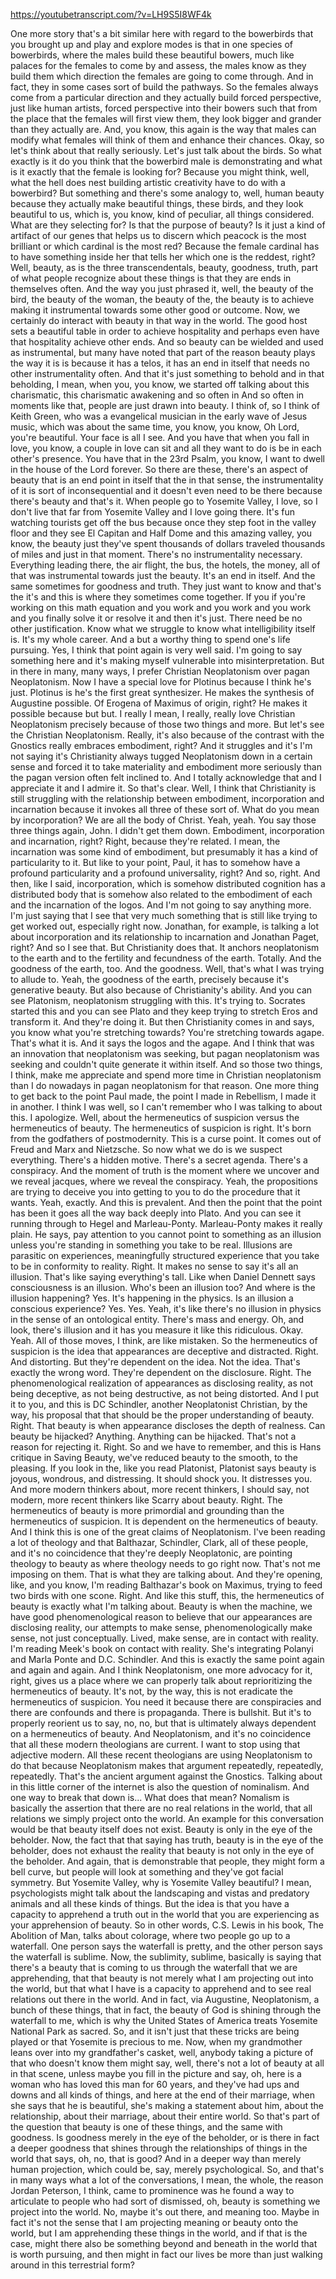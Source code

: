 https://youtubetranscript.com/?v=LH9S5I8WF4k

 One more story that's a bit similar here with regard to the bowerbirds that you brought up and play and explore modes is that in one species of bowerbirds, where the males build these beautiful bowers, much like palaces for the females to come by and assess, the males know as they build them which direction the females are going to come through. And in fact, they in some cases sort of build the pathways. So the females always come from a particular direction and they actually build forced perspective, just like human artists, forced perspective into their bowers such that from the place that the females will first view them, they look bigger and grander than they actually are. And, you know, this again is the way that males can modify what females will think of them and enhance their chances. Okay, so let's think about that really seriously. Let's just talk about the birds. So what exactly is it do you think that the bowerbird male is demonstrating and what is it exactly that the female is looking for? Because you might think, well, what the hell does nest building artistic creativity have to do with a bowerbird? But something and there's some analogy to, well, human beauty because they actually make beautiful things, these birds, and they look beautiful to us, which is, you know, kind of peculiar, all things considered. What are they selecting for? Is that the purpose of beauty? Is it just a kind of artifact of our genes that helps us to discern which peacock is the most brilliant or which cardinal is the most red? Because the female cardinal has to have something inside her that tells her which one is the reddest, right? Well, beauty, as is the three transcendentals, beauty, goodness, truth, part of what people recognize about these things is that they are ends in themselves often. And the way you just phrased it, well, the beauty of the bird, the beauty of the woman, the beauty of the, the beauty is to achieve making it instrumental towards some other good or outcome. Now, we certainly do interact with beauty in that way in the world. The good host sets a beautiful table in order to achieve hospitality and perhaps even have that hospitality achieve other ends. And so beauty can be wielded and used as instrumental, but many have noted that part of the reason beauty plays the way it is is because it has a telos, it has an end in itself that needs no other instrumentality often. And that it's just something to behold and in that beholding, I mean, when you, you know, we started off talking about this charismatic, this charismatic awakening and so often in And so often in moments like that, people are just drawn into beauty. I think of, so I think of Keith Green, who was a evangelical musician in the early wave of Jesus music, which was about the same time, you know, you know, Oh Lord, you're beautiful. Your face is all I see. And you have that when you fall in love, you know, a couple in love can sit and all they want to do is be in each other's presence. You have that in the 23rd Psalm, you know, I want to dwell in the house of the Lord forever. So there are these, there's an aspect of beauty that is an end point in itself that the in that sense, the instrumentality of it is sort of inconsequential and it doesn't even need to be there because there's beauty and that's it. When people go to Yosemite Valley, I love, so I don't live that far from Yosemite Valley and I love going there. It's fun watching tourists get off the bus because once they step foot in the valley floor and they see El Capitan and Half Dome and this amazing valley, you know, the beauty just they've spent thousands of dollars traveled thousands of miles and just in that moment. There's no instrumentality necessary. Everything leading there, the air flight, the bus, the hotels, the money, all of that was instrumental towards just the beauty. It's an end in itself. And the same sometimes for goodness and truth. They just want to know and that's the it's and this is where they sometimes come together. If you if you're working on this math equation and you work and you work and you work and you finally solve it or resolve it and then it's just. There need be no other justification. Know what we struggle to know what intelligibility itself is. It's my whole career. And a but a worthy thing to spend one's life pursuing. Yes, I think that point again is very well said. I'm going to say something here and it's making myself vulnerable into misinterpretation. But in there in many, many ways, I prefer Christian Neoplatonism over pagan Neoplatonism. Now I have a special love for Plotinus because I think he's just. Plotinus is he's the first great synthesizer. He makes the synthesis of Augustine possible. Of Erogena of Maximus of origin, right? He makes it possible because but but. I really I mean, I really, really love Christian Neoplatonism precisely because of those two things and more. But let's see the Christian Neoplatonism. Really, it's also because of the contrast with the Gnostics really embraces embodiment, right? And it struggles and it's I'm not saying it's Christianity always tugged Neoplatonism down in a certain sense and forced it to take materiality and embodiment more seriously than the pagan version often felt inclined to. And I totally acknowledge that and I appreciate it and I admire it. So that's clear. Well, I think that Christianity is still struggling with the relationship between embodiment, incorporation and incarnation because it invokes all three of these sort of. What do you mean by incorporation? We are all the body of Christ. Yeah, yeah. You say those three things again, John. I didn't get them down. Embodiment, incorporation and incarnation, right? Right, because they're related. I mean, the incarnation was some kind of embodiment, but presumably it has a kind of particularity to it. But like to your point, Paul, it has to somehow have a profound particularity and a profound universality, right? And so, right. And then, like I said, incorporation, which is somehow distributed cognition has a distributed body that is somehow also related to the embodiment of each and the incarnation of the logos. And I'm not going to say anything more. I'm just saying that I see that very much something that is still like trying to get worked out, especially right now. Jonathan, for example, is talking a lot about incorporation and its relationship to incarnation and Jonathan Paget, right? And so I see that. But Christianity does that. It anchors neoplatonism to the earth and to the fertility and fecundness of the earth. Totally. And the goodness of the earth, too. And the goodness. Well, that's what I was trying to allude to. Yeah, the goodness of the earth, precisely because it's generative beauty. But also because of Christianity's ability. And you can see Platonism, neoplatonism struggling with this. It's trying to. Socrates started this and you can see Plato and they keep trying to stretch Eros and transform it. And they're doing it. But then Christianity comes in and says, you know what you're stretching towards? You're stretching towards agape. That's what it is. And it says the logos and the agape. And I think that was an innovation that neoplatonism was seeking, but pagan neoplatonism was seeking and couldn't quite generate it within itself. And so those two things, I think, make me appreciate and spend more time in Christian neoplatonism than I do nowadays in pagan neoplatonism for that reason. One more thing to get back to the point Paul made, the point I made in Rebellism, I made it in another. I think I was well, so I can't remember who I was talking to about this. I apologize. Well, about the hermeneutics of suspicion versus the hermeneutics of beauty. The hermeneutics of suspicion is right. It's born from the godfathers of postmodernity. This is a curse point. It comes out of Freud and Marx and Nietzsche. So now what we do is we suspect everything. There's a hidden motive. There's a secret agenda. There's a conspiracy. And the moment of truth is the moment where we uncover and we reveal jacques, where we reveal the conspiracy. Yeah, the propositions are trying to deceive you into getting to you to do the procedure that it wants. Yeah, exactly. And this is prevalent. And then the point that the point has been it goes all the way back deeply into Plato. And you can see it running through to Hegel and Marleau-Ponty. Marleau-Ponty makes it really plain. He says, pay attention to you cannot point to something as an illusion unless you're standing in something you take to be real. Illusions are parasitic on experiences, meaningfully structured experience that you take to be in conformity to reality. Right. It makes no sense to say it's all an illusion. That's like saying everything's tall. Like when Daniel Dennett says consciousness is an illusion. Who's been an illusion too? And where is the illusion happening? Yes. It's happening in the physics. Is an illusion a conscious experience? Yes. Yes. Yeah, it's like there's no illusion in physics in the sense of an ontological entity. There's mass and energy. Oh, and look, there's illusion and it has you measure it like this ridiculous. Okay. Yeah. All of those moves, I think, are like mistaken. So the hermeneutics of suspicion is the idea that appearances are deceptive and distracted. Right. And distorting. But they're dependent on the idea. Not the idea. That's exactly the wrong word. They're dependent on the disclosure. Right. The phenomenological realization of appearances as disclosing reality, as not being deceptive, as not being destructive, as not being distorted. And I put it to you, and this is DC Schindler, another Neoplatonist Christian, by the way, his proposal that that should be the proper understanding of beauty. Right. That beauty is when appearance discloses the depth of realness. Can beauty be hijacked? Anything. Anything can be hijacked. That's not a reason for rejecting it. Right. So and we have to remember, and this is Hans critique in Saving Beauty, we've reduced beauty to the smooth, to the pleasing. If you look in the, like you read Platonist, Platonist says beauty is joyous, wondrous, and distressing. It should shock you. It distresses you. And more modern thinkers about, more recent thinkers, I should say, not modern, more recent thinkers like Scarry about beauty. Right. The hermeneutics of beauty is more primordial and grounding than the hermeneutics of suspicion. It is dependent on the hermeneutics of beauty. And I think this is one of the great claims of Neoplatonism. I've been reading a lot of theology and that Balthazar, Schindler, Clark, all of these people, and it's no coincidence that they're deeply Neoplatonic, are pointing theology to beauty as where theology needs to go right now. That's not me imposing on them. That is what they are talking about. And they're opening, like, and you know, I'm reading Balthazar's book on Maximus, trying to feed two birds with one scone. Right. And like this stuff, this, the hermeneutics of beauty is exactly what I'm talking about. Beauty is when the machine, we have good phenomenological reason to believe that our appearances are disclosing reality, our attempts to make sense, phenomenologically make sense, not just conceptually. Lived, make sense, are in contact with reality. I'm reading Meek's book on contact with reality. She's integrating Polanyi and Marla Ponte and D.C. Schindler. And this is exactly the same point again and again and again. And I think Neoplatonism, one more advocacy for it, right, gives us a place where we can properly talk about reprioritizing the hermeneutics of beauty. It's not, by the way, this is not eradicate the hermeneutics of suspicion. You need it because there are conspiracies and there are confounds and there is propaganda. There is bullshit. But it's to properly reorient us to say, no, no, but that is ultimately always dependent on a hermeneutics of beauty. And Neoplatonism, and it's no coincidence that all these modern theologians are current. I want to stop using that adjective modern. All these recent theologians are using Neoplatonism to do that because Neoplatonism makes that argument repeatedly, repeatedly, repeatedly. That's the ancient argument against the Gnostics. Talking about in this little corner of the internet is also the question of nominalism. And one way to break that down is... What does that mean? Nomalism is basically the assertion that there are no real relations in the world, that all relations we simply project onto the world. An example for this conversation would be that beauty itself does not exist. Beauty is only in the eye of the beholder. Now, the fact that that saying has truth, beauty is in the eye of the beholder, does not exhaust the reality that beauty is not only in the eye of the beholder. And again, that is demonstrable that people, they might form a bell curve, but people will look at something and they've got facial symmetry. But Yosemite Valley, why is Yosemite Valley beautiful? I mean, psychologists might talk about the landscaping and vistas and predatory animals and all these kinds of things. But the idea is that you have a capacity to apprehend a truth out in the world that you are experiencing as your apprehension of beauty. So in other words, C.S. Lewis in his book, The Abolition of Man, talks about colorage, where two people go up to a waterfall. One person says the waterfall is pretty, and the other person says the waterfall is sublime. Now, the sublimity, sublime, basically is saying that there's a beauty that is coming to us through the waterfall that we are apprehending, that that beauty is not merely what I am projecting out into the world, but that what I have is a capacity to apprehend and to see real relations out there in the world. And in fact, via Augustine, Neoplatonism, a bunch of these things, that in fact, the beauty of God is shining through the waterfall to me, which is why the United States of America treats Yosemite National Park as sacred. So, and it isn't just that these tricks are being played or that Yosemite is precious to me. Now, when my grandmother leans over into my grandfather's casket, well, anybody taking a picture of that who doesn't know them might say, well, there's not a lot of beauty at all in that scene, unless maybe you fill in the picture and say, oh, here is a woman who has loved this man for 60 years, and they've had ups and downs and all kinds of things, and here at the end of their marriage, when she says that he is beautiful, she's making a statement about him, about the relationship, about their marriage, about their entire world. So that's part of the question that beauty is one of these things, and the same with goodness. Is goodness merely in the eye of the beholder, or is there in fact a deeper goodness that shines through the relationships of things in the world that says, oh, no, that is good? And in a deeper way than merely human projection, which could be, say, merely psychological. So, and that's in many ways what a lot of the conversations, I mean, the whole, the reason Jordan Peterson, I think, came to prominence was he found a way to articulate to people who had sort of dismissed, oh, beauty is something we project into the world. No, maybe it's out there, and meaning too. Maybe in fact it's not the sense that I am projecting meaning or beauty onto the world, but I am apprehending these things in the world, and if that is the case, might there also be something beyond and beneath in the world that is worth pursuing, and then might in fact our lives be more than just walking around in this terrestrial form?
